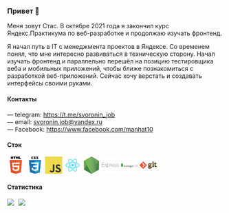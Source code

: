 ### Привет 👋
Меня зовут Стас. В октябре 2021 года я закончил курс Яндекс.Практикума по веб-разработке и продолжаю изучать фронтенд.

Я начал путь в IT с менеджмента проектов в Яндексе. Со временем понял, что мне интересно развиваться в техническую сторону. Начал изучать фронтенд и параллельно перешёл на позицию тестировщика веба и мобильных приложений, чтобы ближе познакомиться с разработкой веб-приложений. Сейчас хочу верстать и создавать интерфейсы своими руками.

#### Контакты
— telegram: https://t.me/svoronin_job </br>
— email: svoronin.job@yandex.ru </br>
— Facebook: https://www.facebook.com/manhat10 </br>

#### Стэк
<p>
  <img
    src="https://raw.githubusercontent.com/github/explore/80688e429a7d4ef2fca1e82350fe8e3517d3494d/topics/html/html.png"
    alt="HTML"
    height="40"
  />
  <img
    src="https://raw.githubusercontent.com/github/explore/80688e429a7d4ef2fca1e82350fe8e3517d3494d/topics/css/css.png"
    alt="CSS"
    height="40"
  />
  <img
    src="https://raw.githubusercontent.com/github/explore/80688e429a7d4ef2fca1e82350fe8e3517d3494d/topics/javascript/javascript.png"
    alt="Javascript"
    height="40"
  />
  <img
    src="https://raw.githubusercontent.com/github/explore/80688e429a7d4ef2fca1e82350fe8e3517d3494d/topics/react/react.png"
    alt="React"
    height="40"
  />
  <img
    src="https://raw.githubusercontent.com/github/explore/80688e429a7d4ef2fca1e82350fe8e3517d3494d/topics/nodejs/nodejs.png"
    alt="NodeJS"
    height="40"
  />
  <img
    src="https://raw.githubusercontent.com/github/explore/80688e429a7d4ef2fca1e82350fe8e3517d3494d/topics/express/express.png"
    alt="Express"
    height="40"
  />
  <img
    src="https://raw.githubusercontent.com/github/explore/80688e429a7d4ef2fca1e82350fe8e3517d3494d/topics/mongodb/mongodb.png"
    alt="MongoDB"
    height="40"
  />
  <img
    src="https://raw.githubusercontent.com/github/explore/80688e429a7d4ef2fca1e82350fe8e3517d3494d/topics/git/git.png"
    alt="git"
    height="40"
  />
</p>

#### Статистика
<div>
  <a href="https://github-readme-stats.vercel.app/api?username=stvor&hide=contribs&show_icons=true">
    <img
      src="https://github-readme-stats.vercel.app/api?username=stvor&hide=contribs,stars,issues&show_icons=true"
      align="left"
      height="130"
      style="margin-right: 10px"
    />
  </a>
  <a href="https://github-readme-stats.vercel.app/api/top-langs/?username=stvor&layout=compact">
    <img
      src="https://github-readme-stats.vercel.app/api/top-langs/?username=stvor&layout=compact"
      align="left"
      height="130"
    />
  </a>
</div>
